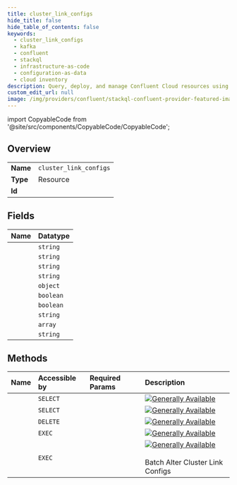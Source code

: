 ```yaml
---
title: cluster_link_configs
hide_title: false
hide_table_of_contents: false
keywords:
  - cluster_link_configs
  - kafka
  - confluent    
  - stackql
  - infrastructure-as-code
  - configuration-as-data
  - cloud inventory
description: Query, deploy, and manage Confluent Cloud resources using SQL.
custom_edit_url: null
image: /img/providers/confluent/stackql-confluent-provider-featured-image.png
---
```


import CopyableCode from '@site/src/components/CopyableCode/CopyableCode';




## Overview
<table><tbody>
<tr><td><b>Name</b></td><td><code>cluster_link_configs</code></td></tr>
<tr><td><b>Type</b></td><td>Resource</td></tr>
<tr><td><b>Id</b></td><td><CopyableCode code="confluent.kafka.cluster_link_configs" /></td></tr>
</tbody></table>

## Fields
| Name | Datatype |
|:-----|:---------|
| <CopyableCode code="name" /> | `string` |
| <CopyableCode code="cluster_id" /> | `string` |
| <CopyableCode code="kind" /> | `string` |
| <CopyableCode code="link_name" /> | `string` |
| <CopyableCode code="metadata" /> | `object` |
| <CopyableCode code="read_only" /> | `boolean` |
| <CopyableCode code="sensitive" /> | `boolean` |
| <CopyableCode code="source" /> | `string` |
| <CopyableCode code="synonyms" /> | `array` |
| <CopyableCode code="value" /> | `string` |
## Methods
| Name | Accessible by | Required Params | Description |
|:-----|:--------------|:----------------|:------------|
| <CopyableCode code="get_kafka_link_configs" /> | `SELECT` | <CopyableCode code="cluster_id, config_name, link_name" /> | [![Generally Available](https://img.shields.io/badge/Lifecycle%20Stage-Generally%20Available-%2345c6e8)](#section/Versioning/API-Lifecycle-Policy) |
| <CopyableCode code="list_kafka_link_configs" /> | `SELECT` | <CopyableCode code="cluster_id, link_name" /> | [![Generally Available](https://img.shields.io/badge/Lifecycle%20Stage-Generally%20Available-%2345c6e8)](#section/Versioning/API-Lifecycle-Policy) |
| <CopyableCode code="delete_kafka_link_config" /> | `DELETE` | <CopyableCode code="cluster_id, config_name, link_name" /> | [![Generally Available](https://img.shields.io/badge/Lifecycle%20Stage-Generally%20Available-%2345c6e8)](#section/Versioning/API-Lifecycle-Policy) |
| <CopyableCode code="update_kafka_link_config" /> | `EXEC` | <CopyableCode code="cluster_id, config_name, link_name, data__value" /> | [![Generally Available](https://img.shields.io/badge/Lifecycle%20Stage-Generally%20Available-%2345c6e8)](#section/Versioning/API-Lifecycle-Policy) |
| <CopyableCode code="update_kafka_link_config_batch" /> | `EXEC` | <CopyableCode code="cluster_id, link_name, data__data" /> | [![Generally Available](https://img.shields.io/badge/Lifecycle%20Stage-Generally%20Available-%2345c6e8)](#section/Versioning/API-Lifecycle-Policy)<br /><br />Batch Alter Cluster Link Configs |
